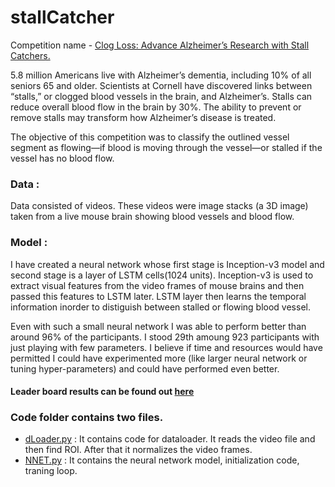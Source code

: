 # stallCatcher

Competition name - [Clog Loss: Advance Alzheimer’s Research with Stall Catchers.](https://www.drivendata.org/competitions/65/clog-loss-alzheimers-research/page/207/)

5.8 million Americans live with Alzheimer’s dementia, including 10% of all seniors 65 and older. Scientists at Cornell have discovered links between “stalls,” or clogged blood vessels in the brain, and Alzheimer’s. Stalls can reduce overall blood flow in the brain by 30%. The ability to prevent or remove stalls may transform how Alzheimer’s disease is treated.

The objective of this competition was to classify the outlined vessel segment as flowing—if blood is moving through the vessel—or stalled if the vessel has no blood flow.

### Data : 
Data consisted of videos. These videos were image stacks (a 3D image) taken from a live mouse brain showing blood vessels and blood flow.

### Model : 
I have created a neural network whose first stage is Inception-v3 model and second stage is a layer of LSTM cells(1024 units).
Inception-v3 is used to extract visual features from the video frames of mouse brains and then passed this features to LSTM later.
LSTM layer then learns the temporal information inorder to distiguish between stalled or flowing blood vessel.

Even with such a small neural network I was able to perform better than around 96% of the participants. I stood 29th amoung 923 participants with just playing with few parameters.
I believe if time and resources would have permitted I could have experimented more (like larger neural network or tuning hyper-parameters) and could have performed even better.

#### Leader board results can be found out [here](https://www.drivendata.org/competitions/65/clog-loss-alzheimers-research/leaderboard/)

### Code folder contains two files. 
- [dLoader.py](https://github.com/Harish-Agrawal/stallCatcher/blob/main/code/dLoader.py) : It contains code for dataloader. It reads the video file and then find ROI. After that it normalizes the video frames.
- [NNET.py](https://github.com/Harish-Agrawal/stallCatcher/blob/main/code/NNET.py) : It contains the neural network model, initialization code, traning loop.
